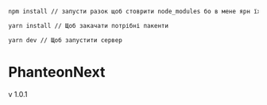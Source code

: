 ```bash
npm install // запусти разок щоб стоврити node_modules бо в мене ярн їх не створював

yarn install // Щоб закачати потрібні пакенти

yarn dev // Щоб запустити сервер

```
# PhanteonNext

v 1.0.1

